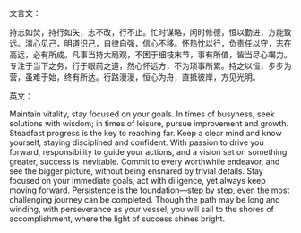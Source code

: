 文言文：

持志如焚，持行如矢，志不改，行不止。忙时谋略，闲时修德，恒以勤进，方能致远。清心见己，明道识己，自律自强，信心不移。怀热忱以行，负责任以守，志在高远，必有所成。凡事当持大局观，不困于细枝末节，事有所值，皆当尽心竭力。专注于当下之务，行于眼前之道，然心怀远方，不为琐事所累。持之以恒，步步为营，虽难于始，终有所达。行路漫漫，恒心为舟，直抵彼岸，方见光明。

英文：

Maintain vitality, stay focused on your goals. In times of busyness, seek solutions with wisdom; in times of leisure, pursue improvement and growth. Steadfast progress is the key to reaching far. Keep a clear mind and know yourself, staying disciplined and confident. With passion to drive you forward, responsibility to guide your actions, and a vision set on something greater, success is inevitable. Commit to every worthwhile endeavor, and see the bigger picture, without being ensnared by trivial details. Stay focused on your immediate goals, act with diligence, yet always keep moving forward. Persistence is the foundation—step by step, even the most challenging journey can be completed. Though the path may be long and winding, with perseverance as your vessel, you will sail to the shores of accomplishment, where the light of success shines bright.